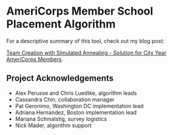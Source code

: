 # AmeriCorps Member School Placement Algorithm

For a descriptive summary of this tool, check out my blog post:

[Team Creation with Simulated Annealing - Solution for City Year AmeriCorps Members](https://chrisluedtke.github.io/teamcreation.html).

## Project Acknowledgements
* Alex Perusse and Chris Luedtke, algorithm leads
* Cassandra Chin, collaboration manager
* Pat Geronimo, Washington DC implementation lead
* Adriana Hernandez, Boston implementation lead
* Mariana Schmalstig, survey logistics
* Nick Mader, algorithm support
